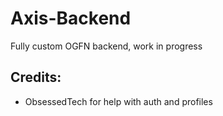 # Axis-Backend
Fully custom OGFN backend, work in progress

## Credits:
- ObsessedTech for help with auth and profiles